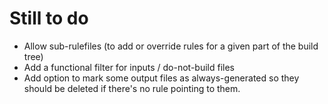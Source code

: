 Still to do
===========

- Allow sub-rulefiles (to add or override rules for a given part of the build tree)
- Add a functional filter for inputs / do-not-build files
- Add option to mark some output files as always-generated so they should be deleted if there's no rule pointing to them.


